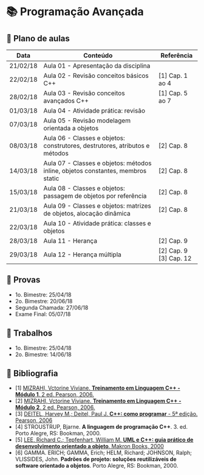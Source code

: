 # :books: Programação Avançada

## :closed_book: Plano de aulas

| **Data** | **Conteúdo**                                                                     | **Referência**  |
|----------|----------------------------------------------------------------------------------|-----------------|
| 21/02/18 | Aula 01 - Apresentação da disciplina                                             |                 |
| 22/02/18 | Aula 02 - Revisão conceitos básicos C++                                          | [1] Cap. 1 ao 4 |
| 28/02/18 | Aula 03 - Revisão conceitos avançados C++                                        | [1] Cap. 5 ao 7 |
| 01/03/18 | Aula 04 - Atividade prática: revisão                                             |                 |
| 07/03/18 | Aula 05 - Revisão modelagem orientada a objetos                                  |                 |
| 08/03/18 | Aula 06 - Classes e objetos: construtores, destrutores, atributos e métodos      | [2] Cap. 8      |
| 14/03/18 | Aula 07 - Classes e objetos: métodos inline, objetos constantes, membros static  | [2] Cap. 8      |
| 15/03/18 | Aula 08 - Classes e objetos: passagem de objetos por referência                  | [2] Cap. 8      |
| 21/03/18 | Aula 09 - Classes e objetos: matrizes de objetos, alocação dinâmica              | [2] Cap. 8      |
| 22/03/18 | Aula 10 - Atividade prática: classes e objetos                                   |                 |
| 28/03/18 | Aula 11 - Herança                                                                | [2] Cap. 9      |
| 29/03/18 | Aula 12 - Herança múltipla                                                       | [2] Cap. 9 <br> [3] Cap. 12     |
<!--
| 04/04/18 | Aula 13 - Atividade prática: herança                                             |                 |
| 05/04/18 | Aula 14 - Ponteiros                                                              | [2] Cap. 11     |
| 11/04/18 | Aula 15 - Atividade prática: ponteiros                                           |                 |
| 12/04/18 | Aula 16 - Classes abstratas e polimorfismo                                       | [2] Cap. 12     |
| 18/04/18 | Aula 17 - Atividade prática: classes abstratas e polimorfismo                    | [2] Cap. 12     |
| 19/04/18 | Aula 18 - Revisão UML                                                            | [2] Cap. 12     |
| 25/04/18 | :star: Prova Bimestral                                                           |                 |
| 26/04/18 | Correção da Prova                                                                |                 |
| 02/05/18 | Aula 19 - Sobrecarga de operadores                                               | [2] Cap. 12     |
| 03/05/18 | Aula 20 - Atividade prática: sobrecarga de operadores                            |                 |
| 09/05/18 | Aula 21 - Funções e classes amigas                                               | [2] Cap. 12     |
| 10/05/18 | Aula 22 - Atividade prática: funções e classes amigas                            |                 |
| 12/05/18 | Aula 23 - Functors, expressões lambda, informações de tempo de execução          | [2] Cap. 12     |
| 16/05/18 | Aula 24 - Tratamento de exceções                                                 | [2] Cap. 13     |
| 17/05/18 | Aula 25 - Atividade prática: tratamento de exceções                              |                 |
| 23/05/18 | Aula 26 - Programação genérica usando templates                                  | [2] Cap. 13     |
| 24/05/18 | Aula 27 - Atividade prática: templates                                           |                 |
| 30/05/18 | Aula 28 - STL                                                                    | [2] Cap. 23     |
| 31/05/18 | Aula 29 - Atividade prática: STL                                                 |                 |
| 06/06/18 | Aula 30 - Manipulação de arquivos                                                | [2] Cap. 14     |
| 07/06/18 | Aula 31 - Atividade prática: manipulação de arquivos                             |                 |
| 13/06/18 | Aula 32 - Padrões de projeto                                                     | [6]             |
| 14/06/18 | :star: Trabalho prático - apresentação                                           |                 |
| 20/06/18 | :star: Prova Bimestral                                                           |                 |
| 21/06/18 | Correção da Prova                                                                |                 |
| 27/06/18 | :star: Segunda Chamada                                                           |                 |
| 05/07/18 | :star: Exame Final                                                               |                 |
-->

## :green_book: Provas

- 1o. Bimestre: 25/04/18 
- 2o. Bimestre: 20/06/18
- Segunda Chamada: 27/06/18
- Exame Final: 05/07/18

## :blue_book: Trabalhos

- 1o. Bimestre: 25/04/18
- 2o. Bimestre: 14/06/18

<!--
- Classes e objetos
- Herança
- Ponteiros
- Classes abstratas e polimorfismo
-->

## :orange_book: Bibliografia

- [1] [MIZRAHI, Vctorine Viviane. **Treinamento em Linguagem C++ - Módulo 1**. 2 ed. Pearson, 2006.](http://utp.bv3.digitalpages.com.br/users/publications/9788576050452)
- [2] [MIZRAHI, Vctorine Viviane. **Treinamento em Linguagem C++ - Módulo 2**. 2 ed. Pearson,  2006.](http://utp.bv3.digitalpages.com.br/users/publications/9788576050469)
- [3] [DEITEL, Harvey M.; Deitel, Paul J. **C++: como programar** - 5ª edição. Pearson, 2006](http://utp.bv3.digitalpages.com.br/users/publications/9788576050568)
- [4] STROUSTRUP, Bjarne. **A linguagem de programação C++**. 3. ed. Porto Alegre, RS: Bookman, 2000.
- [5] [LEE, Richard C.; Tepfenhart, William M. **UML e C++: guia prático de desenvolvimento orientado a objeto**. Makron Books, 2000](http://utp.bv3.digitalpages.com.br/users/publications/9788534613644/)
- [6] GAMMA. ERICH; GAMMA, Erich; HELM, Richard; JOHNSON, Ralph; VLISSIDES, John. **Padrões de projeto: soluções reutilizáveis de software orientado a objetos**. Porto Alegre, RS: Bookman, 2000.

